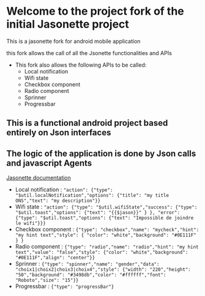 # Welcome to the project fork of the initial Jasonette project
This is a jasonette fork for android mobile application

this fork allows the call of all the Jsonette functionalities and APIs

* This fork also allows the following APIs to be called:
  * Local notification
  * Wifi state
  * Checkbox component
  * Radio component
  * Sprinner
  * Progressbar

## This is a functional android project based entirely on Json interfaces
## The logic of the application is done by Json calls and javascript Agents

[Jasonette documentation](https://jasonelle-archive.github.io/docs/legacy/)

* Local notification :
  `"action": {"type": "$util.localNotification","options": {"title": "my title ONS","text": "my description"}}`
* Wifi state :
  `"action": {"type": "$util.wifiState","success": {"type": "$util.toast","options": {"text": "{{$jason}}" } }, "error": {"type": "$util.toast","options": {"text": "Impossible de joindre le wifi"}}}`
* Checkbox component :
  `{"type": "checkbox","name": "mycheck","hint": "my hint text","style": { "color": "white","background": "#0E111F"  } }`
* Radio component :
  `{"type": "radio","name": "radio","hint": "my hint text","value": "false","style": {"color": "white","background": "#0E111F","align": "center"}}`
* Sprinner :
  `{"type": "spinner","name": "gender","data": "choix1|choix2|choix3|choix4","style": {"width": "220","height": "50","background": "#3498db","color": "#ffffff","font": "Roboto","size": "15"}}`
* Progressbar : 
  `{"type": "progressBar"}`
